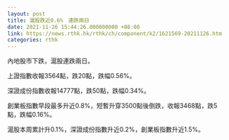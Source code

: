 ```yaml
---
layout: post
title: 滬股跌近0.6%　連跌兩日
date: 2021-11-26 15:44:26.000000000 +08:00
link: https://news.rthk.hk/rthk/ch/component/k2/1621569-20211126.htm
categories: rthk
---
```


內地股市下跌，滬股連跌兩日。

上證指數收報3564點，跌20點，跌幅0.56%。

深證成份指數收報14777點，跌50點，跌幅0.34%。

創業板指數早段最多升近0.8%，短暫升穿3500點後倒跌，收報3468點，跌5點，跌幅0.16%。

滬股本周累計升0.1%，深證成份指數升近0.2%，創業板指數升近1.5%。
